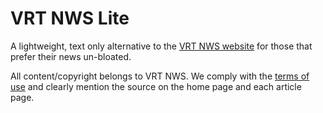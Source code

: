 # VRT NWS Lite

A lightweight, text only alternative to the [VRT NWS website](https://www.vrt.be/vrtnws) for those that prefer their news un-bloated.

All content/copyright belongs to VRT NWS. We comply with the [terms of use](https://www.vrt.be/vrtnws/nl/services/rss/) and clearly mention the source on the home page and each article page.